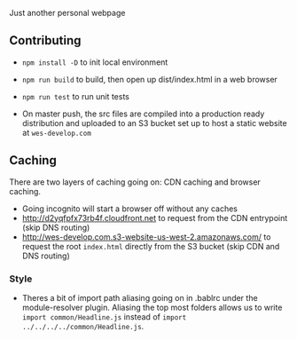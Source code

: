 Just another personal webpage

## Contributing

- `npm install -D` to init local environment
- `npm run build` to build, then open up dist/index.html in a web browser
- `npm run test` to run unit tests

- On master push, the src files are compiled into a production ready distribution and uploaded to an S3 bucket set up to host a static website at `wes-develop.com`

## Caching
There are two layers of caching going on: CDN caching and browser caching.
- Going incognito will start a browser off without any caches
- http://d2yqfpfx73rb4f.cloudfront.net to request from the CDN entrypoint (skip DNS routing)
- http://wes-develop.com.s3-website-us-west-2.amazonaws.com/ to request the root `index.html` directly from the S3 bucket (skip CDN and DNS routing)

### Style
- Theres a bit of import path aliasing going on in .bablrc under the module-resolver plugin. Aliasing the top most folders allows us to write `import common/Headline.js` instead of `import ../../../../common/Headline.js`.
